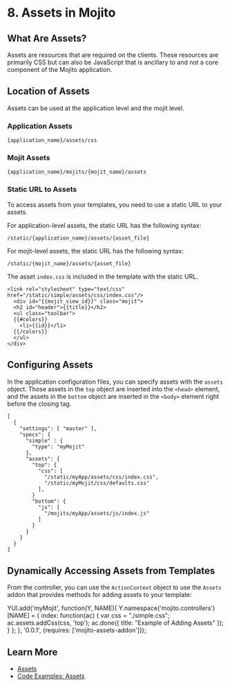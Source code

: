 # 8. Assets in Mojito #

## What Are Assets? ##

Assets are resources that are required on the clients. These resources are 
primarily CSS but can also be JavaScript that is ancillary to and not a 
core component of the Mojito application. 

## Location of Assets ##

Assets can be used at the application level and the mojit level.

### Application Assets ###

`{application_name}/assets/css`

### Mojit Assets ###

`{application_name}/mojits/{mojit_name}/assets`


### Static URL to Assets ##

To access assets from your templates, you need to use a static URL
to your assets.

For application-level assets, the static URL has the following syntax:

`/static/{application_name}/assets/{asset_file}`

For mojit-level assets, the static URL has the following syntax:

`/static/{mojit_name}/assets/{asset_file}`

The asset `index.css` is included in the template with the static URL.

    <link rel="stylesheet" type="text/css" href="/static/simple/assets/css/index.css"/>
      <div id="{{mojit_view_id}}" class="mojit">
      <h2 id="header">{{title}}</h2>
      <ul class="toolbar">
      {{#colors}}
        <li>{{id}}</li>
      {{/colors}}
      </ul>
    </div>


## Configuring Assets ##

In the application configuration files, you can specify assets with the 
`assets` object. Those assets in the ``top`` object are inserted
into the `<head>` element, and the assets in the `bottom` object
are inserted in the `<body>` element right before the closing
tag.

    [
      {
        "settings": [ "master" ],
        "specs": {
          "simple" : {
            "type": "myMojit"
          },
          "assets": {
            "top": {
              "css": [
                "/static/myApp/assets/css/index.css",
                "/static/myMojit/css/defaults.css"
              ],
            }
            "bottom": {
              "js": [
                "/mojits/myApp/assets/js/index.js"
              ]
            }
          }
        }
      }
    ]


## Dynamically Accessing Assets from Templates ##

From the controller, you can use the `ActionContext` object to use the 
`Assets` addon that provides methods for adding assets to your template:

  YUI.add('myMojit', function(Y, NAME){
    Y.namespace('mojito.controllers')[NAME] = {
      index: function(ac) {
        var css = "./simple.css";
        ac.assets.addCss(css, 'top');
        ac.done({ title: "Example of Adding Assets" });
      }
    };
  }, '0.0.1', {requires: ['mojito-assets-addon']});


## Learn More ##

* [Assets](http://developer.yahoo.com/cocktails/mojito/docs/topics/mojito_assets.html)
* [Code Examples: Assets](http://developer.yahoo.com/cocktails/mojito/docs/code_exs/assets.html)
